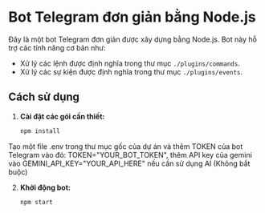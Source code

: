 # Bot Telegram đơn giản bằng Node.js
Đây là một bot Telegram đơn giản được xây dựng bằng Node.js. Bot này hỗ trợ các tính năng cơ bản như:
- Xử lý các lệnh được định nghĩa trong thư mục `./plugins/commands`.
- Xử lý các sự kiện được định nghĩa trong thư mục `./plugins/events`.
## Cách sử dụng
1. **Cài đặt các gói cần thiết:**
   ```bash
   npm install
   ```
Tạo một file .env trong thư mục gốc của dự án và thêm TOKEN của bot Telegram vào đó:
   TOKEN="YOUR_BOT_TOKEN", thêm API key của gemini vào GEMINI_API_KEY="YOUR_API_HERE" nếu cần sử dụng AI (Không bắt buộc)
  
2. **Khởi động bot:**
   ```bash
   npm start
   ```

